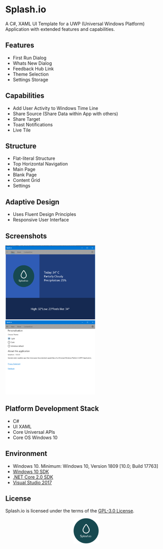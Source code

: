 # Splash.io

A C#, XAML UI Template for a UWP (Universal Windows Platform) Application with extended features and capabilities.

## Features
* First Run Dialog
* Whats New Dialog
* Feedback Hub Link
* Theme Selection
* Settings Storage

## Capabilities
* Add User Activity to Windows Time Line
* Share Source (Share Data within App with others)
* Share Target 
* Toast Notifications
* Live Tile

## Structure
* Flat-literal Structure
* Top Horizontal Navigation
* Main Page
* Blank Page
* Content Grid
* Settings

## Adaptive Design
* Uses Fluent Design Principles
* Responsive User Interface

## Screenshots
<p align="left">
  <img width="280" height="230" src=./Splash.io/Assets/Screenshots/MainScreen-Light.png>
  <img width="280" height="230" src=./Splash.io/Assets/Screenshots/SettingsScreen-Light.png>
</p>

## Platform Development Stack
* C#
* UI XAML
* Core Universal APIs
* Core OS Windows 10

## Environment
- Windows 10. Minimum: Windows 10, Version 1809 [10.0; Build 17763]
- [Windows 10 SDK](https://developer.microsoft.com/windows/downloads/windows-10-sdk)
- [.NET Core 2.0 SDK](https://www.microsoft.com/net/core)
- [Visual Studio 2017](https://visualstudio.microsoft.com/downloads/)

## License
Splash.io is licensed under the terms of the [GPL-3.0 License](/LICENSE). 

<p align="middle">
  <img width="80" height="80" src=icon.png>
</p>
